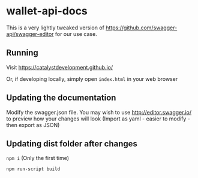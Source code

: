 # wallet-api-docs
This is a very lightly tweaked version of https://github.com/swagger-api/swagger-editor for our use case.

## Running

Visit https://catalystdevelopment.github.io/

Or, if developing locally, simply open `index.html` in your web browser

## Updating the documentation

Modify the swagger.json file. You may wish to use http://editor.swagger.io/ to preview how your changes will look (Import as yaml - easier to modify - then export as JSON)

## Updating dist folder after changes

`npm i` (Only the first time)

`npm run-script build`
